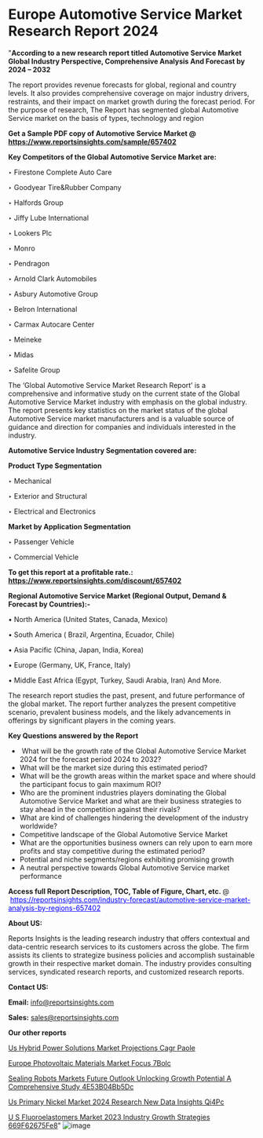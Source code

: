 # Europe Automotive Service Market Research Report 2024

 "<strong>According to a new research report titled Automotive Service Market Global Industry Perspective, Comprehensive Analysis And Forecast by 2024 – 2032</strong>

The report provides revenue forecasts for global, regional and country levels. It also provides comprehensive coverage on major industry drivers, restraints, and their impact on market growth during the forecast period. For the purpose of research, The Report has segmented global Automotive Service market on the basis of types, technology and region

<strong>Get a Sample PDF copy of Automotive Service Market </strong><strong>@<a href=https://www.reportsinsights.com/sample/657402 style=color:#0000ff;> https://www.reportsinsights.com/sample/657402</a></strong></font>

<strong>Key Competitors of the Global Automotive Service Market are:</strong>

‣ Firestone Complete Auto Care

‣ Goodyear Tire&Rubber Company

‣ Halfords Group

‣ Jiffy Lube International

‣ Lookers Plc

‣ Monro

‣ Pendragon

‣ Arnold Clark Automobiles

‣ Asbury Automotive Group

‣ Belron International

‣ Carmax Autocare Center

‣ Meineke

‣ Midas

‣ Safelite Group

The ‘Global Automotive Service Market Research Report’ is a comprehensive and informative study on the current state of the Global Automotive Service Market industry with emphasis on the global industry. The report presents key statistics on the market status of the global Automotive Service market manufacturers and is a valuable source of guidance and direction for companies and individuals interested in the industry.

<strong>Automotive Service Industry Segmentation covered are:</strong>

<strong>Product Type Segmentation</strong>

‣ Mechanical

‣ Exterior and Structural

‣ Electrical and Electronics

<strong>Market by Application Segmentation</strong>

‣ Passenger Vehicle

‣ Commercial Vehicle

<strong>To get this report at a profitable rate.: <a href=https://www.reportsinsights.com/discount/657402 style=color:#0000ff;>https://www.reportsinsights.com/discount/657402</a></strong></font>

<strong>Regional Automotive Service Market (Regional Output, Demand &amp; Forecast by Countries):-</strong>

• North America (United States, Canada, Mexico)

• South America ( Brazil, Argentina, Ecuador, Chile)

• Asia Pacific (China, Japan, India, Korea)

• Europe (Germany, UK, France, Italy)

• Middle East Africa (Egypt, Turkey, Saudi Arabia, Iran) And More.

The research report studies the past, present, and future performance of the global market. The report further analyzes the present competitive scenario, prevalent business models, and the likely advancements in offerings by significant players in the coming years.

<strong>Key Questions answered by the Report</strong>
<ul>
  <li> What will be the growth rate of the Global Automotive Service Market 2024 for the forecast period 2024 to 2032?</li>
  <li>What will be the market size during this estimated period?</li>
  <li>What will be the growth areas within the market space and where should the participant focus to gain maximum ROI?</li>
  <li>Who are the prominent industries players dominating the Global Automotive Service Market and what are their business strategies to stay ahead in the competition against their rivals?</li>
  <li>What are kind of challenges hindering the development of the industry worldwide?</li>
  <li>Competitive landscape of the Global Automotive Service Market</li>
  <li>What are the opportunities business owners can rely upon to earn more profits and stay competitive during the estimated period?</li>
  <li>Potential and niche segments/regions exhibiting promising growth</li>
  <li>A neutral perspective towards Global Automotive Service market performance</li>
</ul>
<strong>Access full Report Description, TOC, Table of Figure, Chart, etc. </strong>@  <a href=https://reportsinsights.com/industry-forecast/automotive-service-market-analysis-by-regions-657402 style=color:#0000ff;>https://reportsinsights.com/industry-forecast/automotive-service-market-analysis-by-regions-657402</a></font>

<strong><strong>About US</strong>:</strong>

Reports Insights is the leading research industry that offers contextual and data-centric research services to its customers across the globe. The firm assists its clients to strategize business policies and accomplish sustainable growth in their respective market domain. The industry provides consulting services, syndicated research reports, and customized research reports.

<strong>Contact US:</strong>

<p class=""""><b>Email:</b> <a href=mailto:info@reportsinsights.com>info@reportsinsights.com</a></p>
<p class=""""><b>Sales:</b> <a href=mailto:sales@reportsinsights.com>sales@reportsinsights.com</a></p>

<strong>Our other reports</strong>

<a href=https://www.linkedin.com/pulse/us-hybrid-power-solutions-market-projections-cagr-paole/>Us Hybrid Power Solutions Market Projections Cagr Paole</a>

<a href=https://www.linkedin.com/pulse/europe-photovoltaic-materials-market-focus-7bolc/>Europe Photovoltaic Materials Market Focus 7Bolc</a>

<a href=https://medium.com/@ruchikakadam73/sealing-robots-markets-future-outlook-unlocking-growth-potential-a-comprehensive-study-4e53b04bb5dc>Sealing Robots Markets Future Outlook Unlocking Growth Potential A Comprehensive Study 4E53B04Bb5Dc</a>

<a href=https://www.linkedin.com/pulse/us-primary-nickel-market-2024-research-new-data-insights-qi4pc/>Us Primary Nickel Market 2024 Research New Data Insights Qi4Pc</a>

<a href=https://medium.com/@shreyaw909/u-s-fluoroelastomers-market-2023-industry-growth-strategies-669f62675fe8>U S Fluoroelastomers Market 2023 Industry Growth Strategies 669F62675Fe8</a>"
![image](https://github.com/daminid12/RImarketresearch/assets/158430485/93f58115-a1d7-4cf8-a8b9-685a27beaff8)
